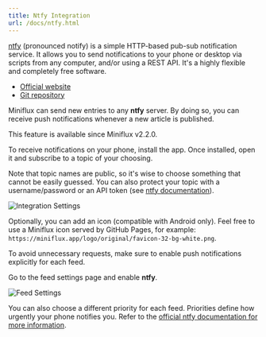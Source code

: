 ```yaml
---
title: Ntfy Integration
url: /docs/ntfy.html
---
```


[ntfy](https://ntfy.sh/) (pronounced notify) is a simple HTTP-based pub-sub notification service. It allows you to send notifications to your phone or desktop via scripts from any computer, and/or using a REST API. It's a highly flexible and completely free software.

- [Official website](https://ntfy.sh/)
- [Git repository](https://github.com/binwiederhier/ntfy)

Miniflux can send new entries to any **ntfy** server. By doing so, you can receive push notifications whenever a new article is published.

This feature is available since Miniflux v2.2.0.

To receive notifications on your phone, install the app. Once installed, open it and subscribe to a topic of your choosing.

Note that topic names are public, so it's wise to choose something that cannot be easily guessed.
You can also protect your topic with a username/password or an API token (see [ntfy documentation](https://docs.ntfy.sh/config/#access-control)).

![Integration Settings](/images/ntfy_integration_settings.png)

Optionally, you can add an icon (compatible with Android only). Feel free to use a Miniflux icon served by GitHub Pages, for example: `https://miniflux.app/logo/original/favicon-32-bg-white.png`.

To avoid unnecessary requests, make sure to enable push notifications explicitly for each feed.

Go to the feed settings page and enable **ntfy**.

![Feed Settings](/images/ntfy_feed_settings.png)

You can also choose a different priority for each feed. Priorities define how urgently your phone notifies you. Refer to the [official ntfy documentation for more information](https://docs.ntfy.sh/publish/#message-priority).
